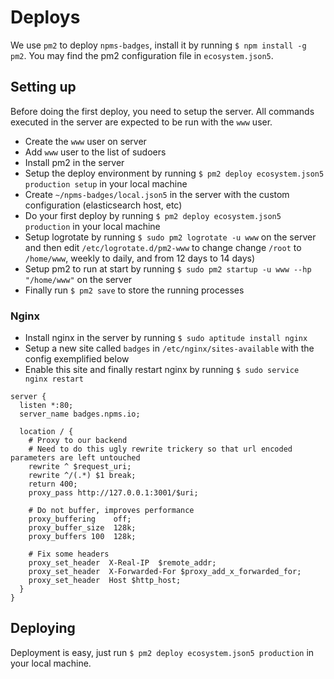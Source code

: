 # Deploys

We use `pm2` to deploy `npms-badges`, install it by running `$ npm install -g pm2`. You may find the pm2 configuration file in `ecosystem.json5`.


## Setting up

Before doing the first deploy, you need to setup the server. All commands executed in the server are expected to be run with the `www` user.

- Create the `www` user on server
- Add `www` user to the list of sudoers
- Install pm2 in the server
- Setup the deploy environment by running `$ pm2 deploy ecosystem.json5 production setup` in your local machine
- Create `~/npms-badges/local.json5` in the server with the custom configuration (elasticsearch host, etc)
- Do your first deploy by running `$ pm2 deploy ecosystem.json5 production` in your local machine
- Setup logrotate by running `$ sudo pm2 logrotate -u www` on the server and then edit `/etc/logrotate.d/pm2-www` to change change `/root` to `/home/www`, weekly to daily, and from 12 days to 14 days)
- Setup pm2 to run at start by running `$ sudo pm2 startup -u www --hp "/home/www"` on the server
- Finally run `$ pm2 save` to store the running processes

### Nginx

- Install nginx in the server by running `$ sudo aptitude install nginx`
- Setup a new site called `badges` in `/etc/nginx/sites-available` with the config exemplified below
- Enable this site and finally restart nginx by running `$ sudo service nginx restart`

```
server {
  listen *:80;
  server_name badges.npms.io;

  location / {
    # Proxy to our backend
    # Need to do this ugly rewrite trickery so that url encoded parameters are left untouched
    rewrite ^ $request_uri;
    rewrite ^/(.*) $1 break;
    return 400;
    proxy_pass http://127.0.0.1:3001/$uri;

    # Do not buffer, improves performance
    proxy_buffering    off;
    proxy_buffer_size  128k;
    proxy_buffers 100  128k;

    # Fix some headers
    proxy_set_header  X-Real-IP  $remote_addr;
    proxy_set_header  X-Forwarded-For $proxy_add_x_forwarded_for;
    proxy_set_header  Host $http_host;
  }
}
```


## Deploying

Deployment is easy, just run `$ pm2 deploy ecosystem.json5 production` in your local machine.
